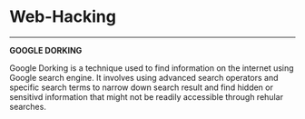 # Web-Hacking
---

**GOOGLE DORKING**

Google Dorking is a technique used to find information on the internet using Google search engine.
It involves using advanced search operators and specific search terms to narrow down search result and 
find hidden or sensitivd information that might not be readily accessible through rehular searches.
